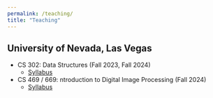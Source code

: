 ```yaml
---
permalink: /teaching/
title: "Teaching"
---
```



## University of Nevada, Las Vegas
- CS 302: Data Structures (Fall 2023, Fall 2024)
    - [Syllabus]()
- CS 469 / 669: ntroduction to Digital Image Processing (Fall 2024)
    - [Syllabus]()
